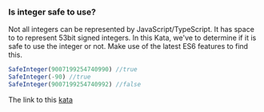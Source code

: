 ### Is integer safe to use?

Not all integers can be represented by JavaScript/TypeScript. It has space to to represent 53bit signed integers. In this Kata, we've to determine if it is safe to use the integer or not. Make use of the latest ES6 features to find this.
```javascript
SafeInteger(9007199254740990) //true
SafeInteger(-90) //true
SafeInteger(9007199254740992) //false
```
The link to this [kata](https://www.codewars.com/kata/is-integer-safe-to-use/javascript)
